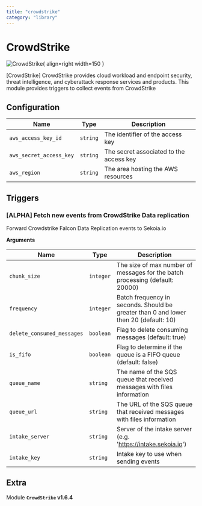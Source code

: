 ```yaml
---
title: "crowdstrike"
category: "library"
---
```

# CrowdStrike

![CrowdStrike](/assets/playbooks/library/crowdstrike.png){ align=right width=150 }

[CrowdStrike] CrowdStrike provides cloud workload and endpoint security, threat intelligence, and cyberattack response services and products.
 This module provides triggers to collect events from CrowdStrike

## Configuration

| Name      |  Type   |  Description  |
| --------- | ------- | --------------------------- |
| `aws_access_key_id` | `string` | The identifier of the access key |
| `aws_secret_access_key` | `string` | The secret associated to the access key |
| `aws_region` | `string` | The area hosting the AWS resources |

## Triggers

### [ALPHA] Fetch new events from CrowdStrike Data replication

Forward Crowdstrike Falcon Data Replication events to Sekoia.io

**Arguments**

| Name      |  Type   |  Description  |
| --------- | ------- | --------------------------- |
| `chunk_size` | `integer` | The size of max number of messages for the batch processing (default: 20000) |
| `frequency` | `integer` | Batch frequency in seconds. Should be greater than 0 and lower then 20 (default: 10) |
| `delete_consumed_messages` | `boolean` | Flag to delete consuming messages (default: true) |
| `is_fifo` | `boolean` | Flag to determine if the queue is a FIFO queue (default: false) |
| `queue_name` | `string` | The name of the SQS queue that received messages with files information |
| `queue_url` | `string` | The URL of the SQS queue that received messages with files information |
| `intake_server` | `string` | Server of the intake server (e.g. 'https://intake.sekoia.io') |
| `intake_key` | `string` | Intake key to use when sending events |


## Extra

Module **`CrowdStrike` v1.6.4**